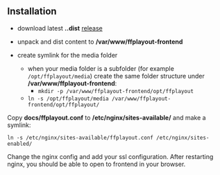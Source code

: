 Installation
-----

- download latest **..dist** [release](https://github.com/ffplayout/ffplayout-frontend/releases/latest/)
- unpack and dist content to **/var/www/ffplayout-frontend**

- create symlink for the media folder
    - when your media folder is a subfolder (for example `/opt/ffplayout/media`) create the same folder structure under **/var/www/ffplayout-frontend**:
        - `mkdir -p /var/www/ffplayout-frontend/opt/ffplayout`
    - `ln -s /opt/ffplayout/media /var/www/ffplayout-frontend/opt/ffplayout/`

Copy **docs/ffplayout.conf** to **/etc/nginx/sites-available/** and make a symlink:

`ln -s /etc/nginx/sites-available/ffplayout.conf /etc/nginx/sites-enabled/`

Change the nginx config and add your ssl configuration. After restarting nginx, you should be able to open to frontend in your browser.
